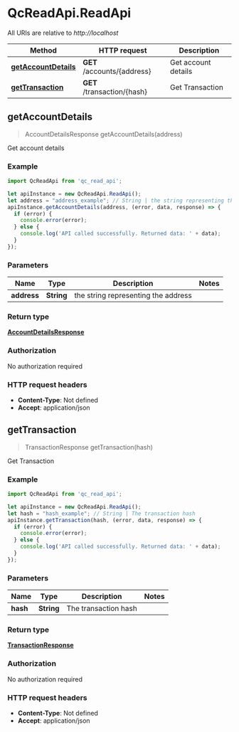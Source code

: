 # QcReadApi.ReadApi

All URIs are relative to *http://localhost*

Method | HTTP request | Description
------------- | ------------- | -------------
[**getAccountDetails**](ReadApi.md#getAccountDetails) | **GET** /accounts/{address} | Get account details
[**getTransaction**](ReadApi.md#getTransaction) | **GET** /transaction/{hash} | Get Transaction



## getAccountDetails

> AccountDetailsResponse getAccountDetails(address)

Get account details

### Example

```javascript
import QcReadApi from 'qc_read_api';

let apiInstance = new QcReadApi.ReadApi();
let address = "address_example"; // String | the string representing the address
apiInstance.getAccountDetails(address, (error, data, response) => {
  if (error) {
    console.error(error);
  } else {
    console.log('API called successfully. Returned data: ' + data);
  }
});
```

### Parameters


Name | Type | Description  | Notes
------------- | ------------- | ------------- | -------------
 **address** | **String**| the string representing the address | 

### Return type

[**AccountDetailsResponse**](AccountDetailsResponse.md)

### Authorization

No authorization required

### HTTP request headers

- **Content-Type**: Not defined
- **Accept**: application/json


## getTransaction

> TransactionResponse getTransaction(hash)

Get Transaction

### Example

```javascript
import QcReadApi from 'qc_read_api';

let apiInstance = new QcReadApi.ReadApi();
let hash = "hash_example"; // String | The transaction hash
apiInstance.getTransaction(hash, (error, data, response) => {
  if (error) {
    console.error(error);
  } else {
    console.log('API called successfully. Returned data: ' + data);
  }
});
```

### Parameters


Name | Type | Description  | Notes
------------- | ------------- | ------------- | -------------
 **hash** | **String**| The transaction hash | 

### Return type

[**TransactionResponse**](TransactionResponse.md)

### Authorization

No authorization required

### HTTP request headers

- **Content-Type**: Not defined
- **Accept**: application/json

